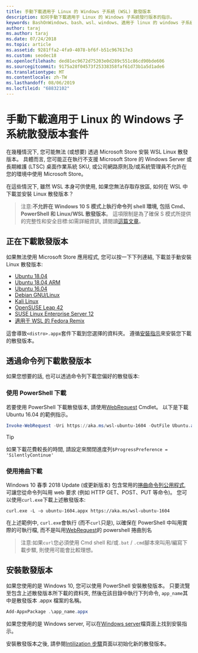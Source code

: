 ```yaml
---
title: 手動下載適用于 Linux 的 Windows 子系統 (WSL) 散發版本
description: 如何手動下載適用于 Linux 的 Windows 子系統發行版本的指示。
keywords: BashOnWindows、bash、wsl、windows、適用于 linux 的 windows 子系統、WSL、windows 子系統、散發版本、ubuntu、openSUSE、SLES、debian、kali
author: taraj
ms.author: taraj
ms.date: 07/24/2018
ms.topic: article
ms.assetid: 9281ffa2-4fa9-4078-bf6f-b51c967617e3
ms.custom: seodec18
ms.openlocfilehash: ded81ec9672d75203e0d289c551c86cd90bde606
ms.sourcegitcommit: 9175a28f04573f25338358faf61d73b1a5d1ade6
ms.translationtype: MT
ms.contentlocale: zh-TW
ms.lasthandoff: 08/06/2019
ms.locfileid: "68832102"
---
```

# <a name="manually-download-windows-subsystem-for-linux-distro-packages"></a>手動下載適用于 Linux 的 Windows 子系統散發版本套件

在幾種情況下, 您可能無法 (或想要) 透過 Microsoft Store 安裝 WSL Linux 散發版本。 具體而言, 您可能正在執行不支援 Microsoft Store 的 Windows Server 或長期維護 (LTSC) 桌面作業系統 SKU, 或公司網路原則及/或系統管理員不允許在您的環境中使用 Microsoft Store。

在這些情況下, 雖然 WSL 本身可供使用, 如果您無法存取存放區, 如何在 WSL 中下載並安裝 Linux 散發版本？

> 注意:**不允許在 Windows 10 S 模式上執行命令列 shell 環境, 包括 Cmd、PowerShell 和 Linux/WSL 散發版本**。 這項限制是為了確保 S 模式所提供的完整性和安全目標:如需詳細資訊, 請閱讀[這篇文章](https://blogs.msdn.microsoft.com/commandline/2017/05/18/will-linux-distros-run-on-windows-10-s/)。

## <a name="downloading-distros"></a>正在下載散發版本

如果無法使用 Microsoft Store 應用程式, 您可以按一下下列連結, 下載並手動安裝 Linux 散發版本:
* [Ubuntu 18.04](https://aka.ms/wsl-ubuntu-1804)
* [Ubuntu 18.04 ARM](https://aka.ms/wsl-ubuntu-1804-arm)
* [Ubuntu 16.04](https://aka.ms/wsl-ubuntu-1604)
* [Debian GNU/Linux](https://aka.ms/wsl-debian-gnulinux)
* [Kali Linux](https://aka.ms/wsl-kali-linux-new)
* [OpenSUSE Leap 42](https://aka.ms/wsl-opensuse-42)
* [SUSE Linux Enterprise Server 12](https://aka.ms/wsl-sles-12)
* [適用于 WSL 的 Fedora Remix](https://github.com/WhitewaterFoundry/WSLFedoraRemix/releases/)

這會導致`<distro>.appx`套件下載到您選擇的資料夾。 遵循[安裝指示](#Installing-your-distro)來安裝您下載的散發版本。

## <a name="downloading-distros-via-the-command-line"></a>透過命令列下載散發版本
如果您想要的話, 也可以透過命令列下載您偏好的散發版本:

 ### <a name="download-using-powershell"></a>使用 PowerShell 下載
 若要使用 PowerShell 下載散發版本, 請使用[WebRequest](https://msdn.microsoft.com/powershell/reference/5.1/microsoft.powershell.utility/invoke-webrequest) Cmdlet。 以下是下載 Ubuntu 16.04 的範例指示。

```powershell
Invoke-WebRequest -Uri https://aka.ms/wsl-ubuntu-1604 -OutFile Ubuntu.appx -UseBasicParsing
```

> [!TIP]
> 如果下載花費較長的時間, 請設定來關閉進度列`$ProgressPreference = 'SilentlyContinue'`

### <a name="download-using-curl"></a>使用捲曲下載
Windows 10 春季 2018 Update (或更新版本) 包含常用的[捲曲命令列公用程式](https://curl.haxx.se/), 可讓您從命令列叫用 web 要求 (例如 HTTP GET、POST、PUT 等命令)。 您可以使用`curl.exe`下載上述散發版本:

```console
curl.exe -L -o ubuntu-1604.appx https://aka.ms/wsl-ubuntu-1604
```

在上述範例中, `curl.exe`會執行 (而不`curl`只是), 以確保在 PowerShell 中叫用實際的可執行檔, 而不是叫用[WebRequest](https://docs.microsoft.com/en-us/powershell/module/microsoft.powershell.utility/invoke-webrequest?view=powershell-6)的 powershell 捲曲別名

> 注意:如果`curl`您必須使用 Cmd shell 和/或`.bat`  /  `.cmd`腳本來叫用/編寫下載步驟, 則使用可能會比較理想。

## <a name="installing-your-distro"></a>安裝散發版本
如果您使用的是 Windows 10, 您可以使用 PowerShell 安裝散發版本。 只要流覽至包含上述散發版本所下載的資料夾, 然後在該目錄中執行下列命令, `app_name`其中是散發版本 .appx 檔案的名稱。  
```Powershell
Add-AppxPackage .\app_name.appx
```

如果您使用的是 Windows server, 可以在[Windows server](install-on-server.md)檔頁面上找到安裝指示。

安裝散發版本之後, 請參閱[Intilization 步驟](initialize-distro.md)頁面以初始化新的散發版本。
